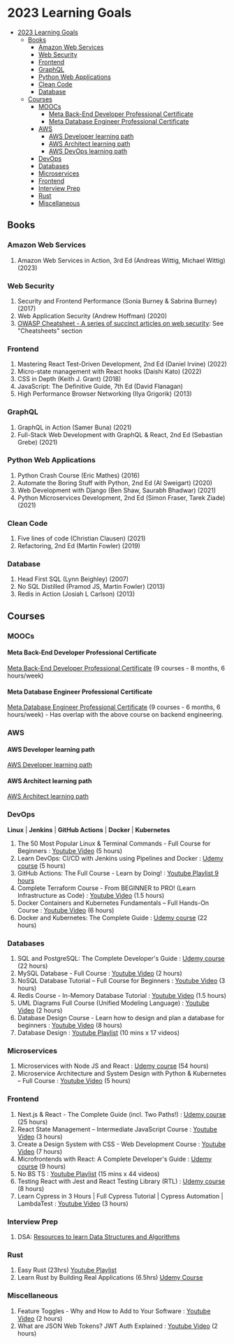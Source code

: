 # 2023 Learning Goals

- [2023 Learning Goals](#2023-learning-goals)
  * [Books](#books)
    + [Amazon Web Services](#amazon-web-services)
    + [Web Security](#web-security)
    + [Frontend](#frontend)
    + [GraphQL](#graphql)
    + [Python Web Applications](#python-web-applications)
    + [Clean Code](#clean-code)
    + [Database](#database)
  * [Courses](#courses)
    + [MOOCs](#moocs)
      - [Meta Back-End Developer Professional Certificate](#meta-back-end-developer-professional-certificate)
      - [Meta Database Engineer Professional Certificate](#meta-database-engineer-professional-certificate)
    + [AWS](#aws)
      - [AWS Developer learning path](#aws-developer-learning-path)
      - [AWS Architect learning path](#aws-architect-learning-path)
      - [AWS DevOps learning path](#aws-devops-learning-path)
    + [DevOps](#devops)
    + [Databases](#databases)
    + [Microservices](#microservices)
    + [Frontend](#frontend-1)
    + [Interview Prep](#interview-prep)
    + [Rust](#rust)
    + [Miscellaneous](#miscellaneous)

## Books

### Amazon Web Services
1. Amazon Web Services in Action, 3rd Ed (Andreas Wittig, Michael Wittig) (2023)

### Web Security
1. Security and Frontend Performance (Sonia Burney & Sabrina Burney) (2017)
2. Web Application Security (Andrew Hoffman) (2020)
3. [OWASP Cheatsheet - A series of succinct articles on web security](https://cheatsheetseries.owasp.org/): See "Cheatsheets" section

### Frontend
1. Mastering React Test-Driven Development, 2nd Ed (Daniel Irvine) (2022)
2. Micro-state management with React hooks (Daishi Kato) (2022)
3. CSS in Depth (Keith J. Grant) (2018)
4. JavaScript: The Definitive Guide, 7th Ed (David Flanagan)
5. High Performance Browser Networking (Ilya Grigorik) (2013)

### GraphQL
1. GraphQL in Action (Samer Buna) (2021)
2. Full-Stack Web Development with GraphQL & React, 2nd Ed (Sebastian Grebe) (2021)

### Python Web Applications
1. Python Crash Course (Eric Mathes) (2016) 
2. Automate the Boring Stuff with Python, 2nd Ed (Al Sweigart) (2020)
3. Web Development with Django (Ben Shaw, Saurabh Bhadwar) (2021)
4. Python Microservices Development, 2nd Ed (Simon Fraser, Tarek Ziade) (2021)

### Clean Code
1. Five lines of code (Christian Clausen) (2021)
2. Refactoring, 2nd Ed (Martin Fowler) (2019)

### Database
1. Head First SQL (Lynn Beighley) (2007)
2. No SQL Distilled (Pramod JS, Martin Fowler) (2013)
3. Redis in Action (Josiah L Carlson) (2013)

## Courses

### MOOCs

#### Meta Back-End Developer Professional Certificate

[Meta Back-End Developer Professional Certificate](https://in.coursera.org/professional-certificates/meta-back-end-developer) (9 courses - 8 months, 6 hours/week)

#### Meta Database Engineer Professional Certificate
[Meta Database Engineer Professional Certificate](https://in.coursera.org/professional-certificates/meta-database-engineer) (9 courses - 6 months, 6 hours/week) - Has overlap with the above course on backend engineering.

### AWS 

#### AWS Developer learning path

[AWS Developer learning path](https://learn.acloud.guru/learning-path/aws-developer)

#### AWS Architect learning path

[AWS Architect learning path](https://learn.acloud.guru/learning-path/aws-architect)

### DevOps

**Linux** | **Jenkins** | **GitHub Actions** | **Docker** | **Kubernetes**

1. The 50 Most Popular Linux & Terminal Commands - Full Course for Beginners : [Youtube Video](https://www.youtube.com/watch?v=ZtqBQ68cfJc) (5 hours)
2. Learn DevOps: CI/CD with Jenkins using Pipelines and Docker : [Udemy course](https://www.udemy.com/course/learn-devops-ci-cd-with-jenkins-using-pipelines-and-docker/) (5 hours)
3. GitHub Actions: The Full Course - Learn by Doing! : [Youtube Playlist 9 hours](https://www.youtube.com/playlist?list=PLArH6NjfKsUhvGHrpag7SuPumMzQRhUKY)
4. Complete Terraform Course - From BEGINNER to PRO! (Learn Infrastructure as Code) : [Youtube Video](https://www.youtube.com/watch?v=iRaai1IBlB0&t=334s&ab_channel=freeCodeCamp.org) (1.5 hours)
5. Docker Containers and Kubernetes Fundamentals – Full Hands-On Course : [Youtube Video](https://www.youtube.com/watch?v=kTp5xUtcalw&ab_channel=freeCodeCamp.org) (6 hours)
6. Docker and Kubernetes: The Complete Guide : [Udemy course](https://www.udemy.com/course/docker-and-kubernetes-the-complete-guide/) (22 hours)

### Databases
1. SQL and PostgreSQL: The Complete Developer's Guide : [Udemy course](https://www.udemy.com/course/sql-and-postgresql/) (22 hours)
2. MySQL Database - Full Course : [Youtube Video](https://www.youtube.com/watch?v=ER8oKX5myE0&ab_channel=freeCodeCamp.org) (2 hours)
3. NoSQL Database Tutorial – Full Course for Beginners : [Youtube Video](https://www.youtube.com/watch?v=xh4gy1lbL2k&ab_channel=freeCodeCamp.org) (3 hours)
4. Redis Course - In-Memory Database Tutorial : [Youtube Video](https://www.youtube.com/watch?v=XCsS_NVAa1g&ab_channel=freeCodeCamp.org) (1.5 hours)
5. UML Diagrams Full Course (Unified Modeling Language) : [Youtube Video](https://www.youtube.com/watch?v=WnMQ8HlmeXc&t=60s&ab_channel=freeCodeCamp.org) (2 hours)
6. Database Design Course - Learn how to design and plan a database for beginners : [Youtube Video](https://www.youtube.com/watch?v=ztHopE5Wnpc&t=26264s&ab_channel=freeCodeCamp.org) (8 hours)
7. Database Design : [Youtube Playlist](https://www.youtube.com/playlist?list=PLZDOU071E4v6epq3GS0IqZicZc3xwwBN_) (10 mins x 17 videos)

### Microservices
1. Microservices with Node JS and React : [Udemy course](https://www.udemy.com/course/microservices-with-node-js-and-react/) (54 hours)
2. Microservice Architecture and System Design with Python & Kubernetes – Full Course : [Youtube Video](https://www.youtube.com/watch?v=hmkF77F9TLw&t=9031s&ab_channel=freeCodeCamp.org) (5 hours)

### Frontend
1. Next.js & React - The Complete Guide (incl. Two Paths!) : [Udemy course](https://www.udemy.com/course/nextjs-react-the-complete-guide/) (25 hours)
2. React State Management – Intermediate JavaScript Course : [Youtube Video](https://www.youtube.com/watch?v=-bEzt5ISACA&t=12s&ab_channel=freeCodeCamp.org) (3 hours)
3. Create a Design System with CSS - Web Development Course : [Youtube Video](https://www.youtube.com/watch?v=lRaL-8qZ0mM&t=7648s&ab_channel=freeCodeCamp.org) (7 hours)
4. Microfrontends with React: A Complete Developer's Guide : [Udemy course](https://www.udemy.com/course/microfrontend-course/) (9 hours)
5. No BS TS : [Youtube Playlist](https://www.youtube.com/playlist?list=PLNqp92_EXZBJYFrpEzdO2EapvU0GOJ09n) (15 mins x 44 videos)
6. Testing React with Jest and React Testing Library (RTL) : [Udemy course](https://www.udemy.com/course/react-testing-library/) (8 hours)
7. Learn Cypress in 3 Hours | Full Cypress Tutorial | Cypress Automation | LambdaTest : [Youtube Video](https://www.youtube.com/watch?v=jX3v3N6oN5M&ab_channel=LambdaTest) (3 hours)

### Interview Prep
1. DSA: [Resources to learn Data Structures and Algorithms](https://github.com/pushkar100/notes-data-structure-algorithms/blob/master/18-resources-to-crack-coding-interviews.md)

### Rust

1. Easy Rust (23hrs) [Youtube Playlist](https://www.classcentral.com/classroom/youtube-easy-rust-bite-sized-rust-tutorials-64313)
2. Learn Rust by Building Real Applications (6.5hrs) [Udemy Course](https://www.udemy.com/course/rust-fundamentals/?ranMID=39197&ranEAID=SAyYsTvLiGQ&ranSiteID=SAyYsTvLiGQ-A1q5x0P.UNyoV3Oit59OaA&LSNPUBID=SAyYsTvLiGQ&utm_source=aff-campaign&utm_medium=udemyads)

### Miscellaneous
1. Feature Toggles - Why and How to Add to Your Software : [Youtube Video](https://www.youtube.com/watch?v=-yHZ9uLVSp4&ab_channel=freeCodeCamp.org) (2 hours)
2. What are JSON Web Tokens? JWT Auth Explained : [Youtube Video](https://www.youtube.com/watch?v=x5gLL8-M9Fo&t=2610s&ab_channel=freeCodeCamp.org) (2 hours)

